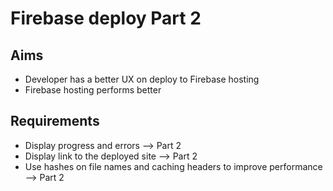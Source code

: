 Firebase deploy Part 2
======================

Aims
----

- Developer has a better UX on deploy to Firebase hosting
- Firebase hosting performs better

Requirements
------------

- Display progress and errors --> Part 2
- Display link to the deployed site --> Part 2
- Use hashes on file names and caching headers to improve performance --> Part 2

